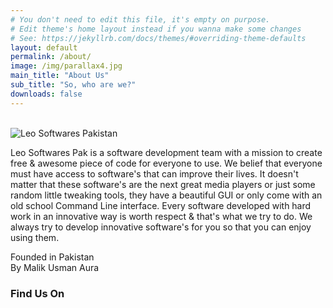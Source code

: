 ```yaml
---
# You don't need to edit this file, it's empty on purpose.
# Edit theme's home layout instead if you wanna make some changes
# See: https://jekyllrb.com/docs/themes/#overriding-theme-defaults
layout: default
permalink: /about/
image: /img/parallax4.jpg
main_title: "About Us"
sub_title: "So, who are we?"
downloads: false
---
```


<div class="w3-display-container w3-padding-64 w3-black w3-opacity">
	<div class="w3-container">
		<div class="w3-row">
			<div class="w3-col m3">&nbsp;</div>
			<div class="w3-padding w3-col m6">
				<div class="w3-card-4">
					<img src="{{ site.baseurl }}/img/LeoSoftwaresLogo.png" alt="Leo Softwares Pakistan">
				</div>
			</div>
		</div>
		<div class="w3-row w3-padding">
			<div class="w3-container">
				<p>
					Leo Softwares Pak is a software development team with a mission to create free & awesome piece of code for everyone to use. 
					We belief that everyone must have access to software's that can improve their lives. 
					It doesn't matter that these software's are the next great media players or just some random little tweaking tools, they have a beautiful GUI or only come with an old school Command Line interface. 
					Every software developed with hard work in an innovative way is worth respect & that's what we try to do. 
					We always try to develop innovative software's for you so that you can enjoy using them.
				</p>
				<p>
					Founded in Pakistan <br/> 
					By Malik Usman Aura
				</p>
			</div>
			<div class="w3-container w3-center">
				<h3 class="w3-wide">
					Find Us On
				</h3>
				<span class="w3-text-white">
					<a class="w3-opacity w3-hover-opacity-off" href="https://leosoftwares4u.tk" target="_blank"><span><i class="fa fa-globe fa-fw" aria-hidden="true"></i></span></a>
					<a class="w3-opacity w3-hover-opacity-off" href="https://www.facebook.com/leosoftwarespak/" target="_blank"><span><i class="fa fa-facebook fa-fw" aria-hidden="true"></i></span></a>
					<a class="w3-opacity w3-hover-opacity-off" href="https://twitter.com/LeoSoftwaresPak" target="_blank"><span><i class="fa fa-twitter fa-fw" aria-hidden="true"></i></span></a>
					<a class="w3-opacity w3-hover-opacity-off" href="https://plus.google.com/+MalikUsmanAura" target="_blank"><span><i class="fa fa-google-plus-official fa-fw" aria-hidden="true"></i></span></a>
				</span>
			</div>
		</div>
	</div>
</div>